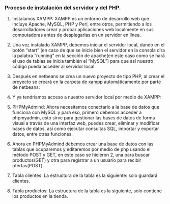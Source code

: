 ### Proceso de instalación del servidor y del PHP.
1. Instalamos XAMPP: XAMPP es un entorno de desarrollo web que incluye
Apache, MySQL, PHP y Perl, entre otros, permitiendo a los desarrolladores
crear y probar aplicaciones web localmente en sus computadoras antes de
desplegarlas en un servidor en línea.

3. Una vez instalado XAMPP, debemos iniciar el servidor local, dando en el botón
“start” (en caso de que se inicie bien el servidor en la consola dira la palabra
“running” en la sección de apache(en este caso como se hará el uso de tablas
se inicia también el “MySQL”) para que así nuestro código pueda acceder al
servidor local:
4. Después en netbeans se crea un nuevo proyecto de tipo PHP, al crear el
proyecto se creará en la carpeta de xampp automáticamente por parte de
netbeans:
5. Y ya tendríamos acceso a nuestro servidor local por medio de XAMPP:
6. PHPMyAdmind: Ahora necesitamos conectarlo a la base de datos que
funciona con MySQL y para eso, primero debemos acceder a phpmyadmin,
esto sirve para gestionar las bases de datos de forma visual a través de una
interfaz web, puedes crear, eliminar y modificar bases de datos, así como
ejecutar consultas SQL, importar y exportar datos, entre otras funciones.
7. Ahora en PHPMyAdmind debemos crear una base de datos con las tablas que
ocuparemos y editaremos por medio de php usando el método POST y GET,
en este caso se hicieron 2, una para buscar productos(GET) y otra para
registrar a un usuario para recibir ofertas(POST).
8. Tabla clientes: La estructura de la tabla es la siguiente: solo guardará
clientes.
9. Tabla productos: La estructura de la tabla es la siguiente, solo contiene los
productos en la tienda.
